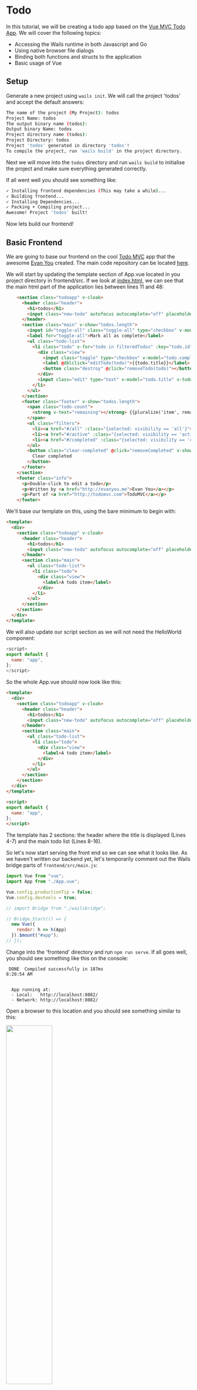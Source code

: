 # Todo

In this tutorial, we will be creating a todo app based on the [Vue MVC Todo App](http://todomvc.com/examples/vue/). We will cover the following topics:

  * Accessing the Wails runtime in both Javascript and Go
  * Using native browser file dialogs
  * Binding both functions and structs to the application
  * Basic usage of Vue 

## Setup

Generate a new project using `wails init`. We will call the project 'todos' and accept the default answers:

```bash
The name of the project (My Project): todos
Project Name: todos
The output binary name (todos): 
Output binary Name: todos
Project directory name (todos): 
Project Directory: todos
Project 'todos' generated in directory 'todos'!
To compile the project, run 'wails build' in the project directory.
```

Next we will move into the `todos` directory and run `wails build` to initialise the project and make sure everything generated correctly.

If all went well you should see something like:

```bash
✓ Installing frontend dependencies (This may take a while)...
✓ Building frontend...
✓ Installing Dependencies...
✓ Packing + Compiling project...
Awesome! Project 'todos' built!
```

Now lets build our frontend!

## Basic Frontend

We are going to base our frontend on the cool [Todo MVC](http://todomvc.com/examples/vue/) app that the awesome [Evan You](evanyou.me) created. The main code repository can be located [here](https://github.com/tastejs/todomvc/tree/gh-pages/examples/vue). 

We will start by updating the template section of App.vue located in you project directory in frontend/src. If we look at [index.html](https://github.com/tastejs/todomvc/blob/gh-pages/examples/vue/index.html), we can see that the main html part of the application lies between lines 11 and 48:

```html
    <section class="todoapp" v-cloak>
      <header class="header">
        <h1>todos</h1>
        <input class="new-todo" autofocus autocomplete="off" placeholder="What needs to be done?" v-model="newTodo" @keyup.enter="addTodo">
      </header>
      <section class="main" v-show="todos.length">
        <input id="toggle-all" class="toggle-all" type="checkbox" v-model="allDone">
        <label for="toggle-all">Mark all as complete</label>
        <ul class="todo-list">
          <li class="todo" v-for="todo in filteredTodos" :key="todo.id" :class="{completed: todo.completed, editing: todo == editedTodo}">
            <div class="view">
              <input class="toggle" type="checkbox" v-model="todo.completed">
              <label @dblclick="editTodo(todo)">{{todo.title}}</label>
              <button class="destroy" @click="removeTodo(todo)"></button>
            </div>
            <input class="edit" type="text" v-model="todo.title" v-todo-focus="todo == editedTodo" @blur="doneEdit(todo)" @keyup.enter="doneEdit(todo)" @keyup.esc="cancelEdit(todo)">
          </li>
        </ul>
      </section>
      <footer class="footer" v-show="todos.length">
        <span class="todo-count">
          <strong v-text="remaining"></strong> {{pluralize('item', remaining)}} left
        </span>
        <ul class="filters">
          <li><a href="#/all" :class="{selected: visibility == 'all'}">All</a></li>
          <li><a href="#/active" :class="{selected: visibility == 'active'}">Active</a></li>
          <li><a href="#/completed" :class="{selected: visibility == 'completed'}">Completed</a></li>
        </ul>
        <button class="clear-completed" @click="removeCompleted" v-show="todos.length > remaining">
          Clear completed
        </button>
      </footer>
    </section>
    <footer class="info">
      <p>Double-click to edit a todo</p>
      <p>Written by <a href="http://evanyou.me">Evan You</a></p>
      <p>Part of <a href="http://todomvc.com">TodoMVC</a></p>
    </footer>
```

We'll base our template on this, using the bare minimum to begin with:


```html
<template>
  <div>
    <section class="todoapp" v-cloak>
      <header class="header">
        <h1>todos</h1>
        <input class="new-todo" autofocus autocomplete="off" placeholder="What needs to be done?">
      </header>
      <section class="main">
        <ul class="todo-list">
          <li class="todo">
            <div class="view">
              <label>A todo item</label>
            </div>
          </li>
        </ul>
      </section>
    </section>
  </div>
</template>
```

We will also update our script section as we will not need the HelloWorld component:

```javascript
<script>
export default {
  name: "app",
};
</script>
```

So the whole App.vue should now look like this:

```html
<template>
  <div>
    <section class="todoapp" v-cloak>
      <header class="header">
        <h1>todos</h1>
        <input class="new-todo" autofocus autocomplete="off" placeholder="What needs to be done?">
      </header>
      <section class="main">
        <ul class="todo-list">
          <li class="todo">
            <div class="view">
              <label>A todo item</label>
            </div>
          </li>
        </ul>
      </section>
    </section>
  </div>
</template>

<script>
export default {
  name: "app",
};
</script>
```

The template has 2 sections: the header where the title is displayed (Lines 4-7) and the main todo list (Lines 8-16). 

So let's now start serving the front end so we can see what it looks like. As we haven't written our backend yet, let's temporarily comment out the Wails bridge parts of `frontend/src/main.js`:

```javascript
import Vue from "vue";
import App from "./App.vue";

Vue.config.productionTip = false;
Vue.config.devtools = true;

// import Bridge from "./wailsbridge";

// Bridge.Start(() => {
  new Vue({
    render: h => h(App)
  }).$mount("#app");
// });
```

Change into the 'frontend' directory and run `npm run serve`. If all goes well, you should see something like this on the console:

```
 DONE  Compiled successfully in 187ms                                                                              8:20:54 AM

 
  App running at:
  - Local:   http://localhost:8082/ 
  - Network: http://localhost:8082/

```

Open a browser to this location and you should see something similar to this:

<div class="imagecontainer">
  <img src="/media/todounstyled.png" style="width: 50%">
</div>

It looks underwhelming but it's early days. For it to look like the original, we need to include the original stylesheets. The original template references 2:

```html
    <link rel="stylesheet" href="node_modules/todomvc-common/base.css">
    <link rel="stylesheet" href="node_modules/todomvc-app-css/index.css">
```

Download the Base CSS from [here](https://raw.githubusercontent.com/tastejs/todomvc/gh-pages/examples/vue/node_modules/todomvc-common/base.css) and the App CSS from [here](https://raw.githubusercontent.com/tastejs/todomvc/gh-pages/examples/vue/node_modules/todomvc-app-css/index.css). 

Copy them to `frontend/src/assets/css` and rename `index.css` to `app.css`. Let's include those in the App.vue file. We can simply import them:

```javascript {2-3}
<script>
import "./assets/css/base.css";
import "./assets/css/app.css";
export default {
  name: "app",
};
</script>
```

As Vue is serving the frontend, these changes should now be reflected in the browser. You should see something like this:

<div class="imagecontainer">
  <img src="/media/todostyled.png" style="width: 50%">
</div>

That looks much better! You'll notice that whilst the app is responding, it doesn't do much. Next we'll add some code into our component to manage the list.

## Implementing the list

We'll store our todo list in an array in the component:

```javascript {6-10}
<script>
import "./assets/css/base.css";
import "./assets/css/app.css";
export default {
  name: "app",
  data() {
    return {
      todos: [],
    }
  }
};
</script>
```

We'll also add a condition to the html that we should only show the todo items if we have any items. We do this using the [v-show](https://vuejs.org/v2/guide/conditional.html#v-show) directive:
    
```html {1}
      <section class="main" v-show="todos.length">
        <ul class="todo-list">
          <li class="todo">
            <div class="view">
              <label>A todo item</label>
            </div>
          </li>
        </ul>
      </section>
``` 

If we look at our app now, we will see our original to do item is now not there. This is because the todos array is empty so our list section of the template is now hidden.

We will define our todo items in a Javascript object. To start with, this will simply be a unique number to identify the the item as well as its title:

```javascript
{
  id: <number>,
  title: <string>
}
```

Let's add a test entry into the main list:

```javascript {3}
  data() {
    return {
      todos: [{id: 0, title: "My test todo item"}]
    }
  }
```

In vue, we can iterate over a list using [v-for](https://vuejs.org/v2/guide/list.html#v-for-on-a-lt-template-gt) and we will use that to display our list items:

```html {3}
      <section class="main" v-show="todos.length">
        <ul class="todo-list">
          <li class="todo" v-for="todo in todos" :key="todo.id">
            <div class="view">
              <label>{{ todo.title }}</label>
            </div>
          </li>
        </ul>
      </section>
```

After saving this, you should see the todo item in the list:

<div class="imagecontainer">
  <img src="/media/todoshowitems.png" style="width: 50%">
</div>

You will notice that if you change the item title and save, it will update the title in the browser!

Next let's add a checkbox to allow us to indicate that we have completed a task. To do this, we will need to update our todo item model with a variable to store this:

```javascript
{
  id: <number>,
  title: <string>,
  completed: <boolean>
}
```

Let's add that to our test item and set it to true:

```javascript {3}
  data() {
    return {
      todos: [{id: 0, title: "My test todo item", completed: true}]
    }
  }
```

The todo-mvc stylesheet has a css class called "completed" that styles completed items. We will use the [class directive](https://vuejs.org/v2/guide/class-and-style.html) to add that styling based on our item's 'completed' property:

```html {3}
      <section class="main" v-show="todos.length">
        <ul class="todo-list">
          <li class="todo" v-for="todo in todos" :key="todo.id" :class="{completed: todo.completed}">
            <div class="view">
              <label>{{ todo.title }}</label>
            </div>
          </li>
        </ul>
      </section>
```

You should now have a styled item like so:

<div class="imagecontainer">
  <img src="/media/todocompleteditem.png" style="width: 50%">
</div>

## Toggling items

Let's now add a toggle for the todo item so we can set it as completed ourselves.

We will add an html checkbox to the item and bind it to the item's 'completed' variable using [v-bind](https://vuejs.org/v2/guide/class-and-style.html). The 'toggle' class is part of the todo-mvc css and turns a boring checkbox into a nicely styled toggle:

```html {5}
      <section class="main" v-show="todos.length">
        <ul class="todo-list">
          <li class="todo" v-for="todo in todos" :key="todo.id" :class="{completed: todo.completed}">
            <div class="view">
              <input class="toggle" type="checkbox" v-model="todo.completed">
              <label>{{ todo.title }}</label>
            </div>
          </li>
        </ul>
      </section>
```
We will also default our test item's completed variable to false:

```javascript
      todos: [{id: 0, title: "My test item", completed: false}]
```

The app should now look like this:

<div class="imagecontainer">
  <img src="/media/todostyledtoggle1.png" style="width: 50%">
</div>

and when you select the item:

<div class="imagecontainer">
  <img src="/media/todostyledtoggle2.png" style="width: 50%">
</div>

## Using the Vue Dev Tools

One of the motivators for Wails to fully support developing in the browser was so that developers could use the amazing array of developer extensions available. Vue has a brilliant extension called [Vue Dev Tools](https://github.com/vuejs/vue-devtools) which allows you to inspect your application from a Vue perspective. By default, Wails enables support for this extension.

Once you install it, right click on the browser running your app and select "inspect". There should be a "Vue" tab available. Select that and it should show you the page layout from a component perspective. We only have one (App). If you click on it, you will see your component data on the right. We can see the todos array and if we open it up, we can see our test item:

<div class="imagecontainer">
  <img src="/media/vuedevtools1.png" style="width: 100%">
</div>

Not only can we see it, we can edit it! Click the pencil/pen icon next to the variable and you will be able to edit the value. Boolean values have a handy toggle icon. 

If we click our toggle button in the page, we can see the value in dev tools toggle. And the reverse is true also!

Dev Tools is a great way to develop and debug your application. For more information, I highly recommend the awesome Flavio Copes [tutorial](https://flaviocopes.com/vue-devtools/) on it.

## Adding Todo Items

It's about time we had a way of adding todo items. We already have an input at the top of the list but it doesn't do anything. Let's add a binding between that and our component data. We will add a new data item called newTodo and it will be a string:

```javascript {3}
  data() {
    return {
      newTodo: "",
      todos: [{id: 0, title: "My test item", completed: false}]
    }
  }
```

We then add the `v-bind` directive to link the input to the newTodo variable:

```html{3}
      <header class="header">
        <h1>todos</h1>
        <input class="new-todo" autofocus autocomplete="off" placeholder="What needs to be done?" v-model="newTodo">
      </header>
```

If you reload the page, you should now see the newTodo item in dev tools. If you type in the input at the top of the list you will see its value reflected in the data object.

Now we need a way of saving this value into our todo list. To achieve this, we need to do 2 things:
  * create a method on the component that adds the item to the list
  * a mechanism to call this method when we press enter on the input

The way to declare a [method](https://flaviocopes.com/vue-methods/) in a Vue component is to add it to a `methods` object in the component. For us, we will add a method called `addTodo`:

```javascript {12-25}
<script>
import "./assets/css/base.css";
import "./assets/css/app.css";
export default {
  name: "app",
  data() {
    return {
      newTodo: "",
      todos: [{id: 0, title: "My test item", completed: false}]
    }
  },
  methods: {
    addTodo: function() {
      var value = this.newTodo && this.newTodo.trim();
      if (!value) {
        return;
      }
      this.todos.push({
        id: this.todos.length,
        title: value,
        completed: false
      });
      this.newTodo = "";
    }
  }
};
</script>
```

This will check that we have a new todo item and trim off the spaces if we do. If we don't then have a title (only spaces were input), then we just return and do nothing. If we have a title, then we push a new todo item object into the todos list (component variables are accessible through `this`). We then reset the newTodo variable to a blank string.

Now that we have a way of adding, let's add the trigger:

```html {3}
      <header class="header">
        <h1>todos</h1>
        <input class="new-todo" autofocus autocomplete="off" placeholder="What needs to be done?" v-model="newTodo" @keyup.enter="addTodo">
      </header>
```

Vue has a handy directive called [v-on](https://vuejs.org/v2/api/#v-on) which allows us to listen for events. We can use it to listen for when the enter key is released by using `v-on:keyup.enter` or the equivalent shorthand `@keyup.enter`.

Now if we enter text into the input field and press return, the item gets added to our list:

<div class="imagecontainer">
  <img src="/media/todoadditem1.png" style="width: 75%">
</div>

## Removing Todo Items

Now that we can add items and mark them as complete, we should also add the ability to remove items from the list. We will do this by using a simple button on each item:

```html {7}
      <section class="main" v-show="todos.length">
        <ul class="todo-list">
          <li class="todo" v-for="todo in todos" :key="todo.id" :class="{completed: todo.completed}">
            <div class="view">
              <input class="toggle" type="checkbox" v-model="todo.completed">
              <label>{{ todo.title }}</label>
              <button class="destroy" @click="removeTodo(todo)"></button>
            </div>
          </li>
        </ul>
      </section>
```

We are using the `v-on` shorthand again but this time instead of listening for a key event, we are listening for the click event emitted when the button is pressed. When the button is pressed, we call `removeTodo()` with our todo. Let's now add that method after `addTodo`:

```javascript {14-21}
  methods: {
    addTodo: function() {
      var value = this.newTodo && this.newTodo.trim();
      if (!value) {
        return;
      }
      this.todos.push({
        id: this.todos.length,
        title: value,
        completed: false
      });
      this.newTodo = "";
    },
    removeTodo: function(todo) {
      var index = this.todos.indexOf(todo);
      this.todos.splice(index, 1);

      for(var i=0; i<this.todos.length; i++){ 
        this.todos[i].id = i;
      }
    }
  }
```

This finds the index of our todo in the array, and removed that element. We then loop over the list and re-assign the item ids to ensure uniqueness.

If we now hover over a todo item, you will see a red 'X' on the right hand side of the item. When you click it, the item is removed.


<div class="imagecontainer">
  <img src="/media/todoremoveitem1.png" style="width: 75%">
</div>

## Editing a Todo Item

Editing a todo item will be the most complicated thing we do with Vue in this tutorial. We need to do the following:

  * Listen for a double click on an item
  * Show a text input with the item's text
  * Listen for enter signifying the edit is complete
  * Set the title of the item to the new input
  * Hide the input

Let's start by adding a listener for a double click to an entry:

```html {6}
      <section class="main" v-show="todos.length">
        <ul class="todo-list">
          <li class="todo" v-for="todo in todos" :key="todo.id" :class="{completed: todo.completed}">
            <div class="view">
              <input class="toggle" type="checkbox" v-model="todo.completed">
              <label @dblclick="editTodo(todo)">{{todo.title}}</label>
              <button class="destroy" @click="removeTodo(todo)"></button>
            </div>
          </li>
        </ul>
      </section>
```
When we double click on a todo item, it will now call a method called `editTodo`, passing in the todo we clicked on. We want to retain a reference to that item so let's add a data variable for it:

```javascript {4}
  data() {
    return {
      newTodo: "",
      editedTodo: null,
      todos: [{id: 0, title: "My test item", completed: false}]
    }
  },
```

Let's now define `editTodo` function:

```javascript
    editTodo: function(todo) {
      this.editedTodo = todo;
    },
```

Next, we need to add the input element to the template to show when editing. This needs to be bound to our todo's title. We also give it the 'edit' css class, as this is what is expected by the TodoMVC stylesheet:

```html {9-13}
      <section class="main" v-show="todos.length">
        <ul class="todo-list">
          <li class="todo" v-for="todo in todos" :key="todo.id" :class="{completed: todo.completed}">
            <div class="view">
              <input class="toggle" type="checkbox" v-model="todo.completed">
              <label @dblclick="editTodo(todo)">{{todo.title}}</label>
              <button class="destroy" @click="removeTodo(todo)"></button>
            </div>
            <input
              class="edit"
              type="text"
              v-model="todo.title"
            >
          </li>
        </ul>
      </section>
```

Hiding and showing is part of the TodoMVC stylesheet - we simply need to set the class 'editing' when editing so we can add that too. We use a simple evaluation that when the todo item is the 'editedTodo', then we add the class 'editing': 

```html {3}
      <section class="main" v-show="todos.length">
        <ul class="todo-list">
          <li class="todo" v-for="todo in todos" :key="todo.id" :class="{completed: todo.completed, editing: todo == editedTodo}">
            <div class="view">
              <input class="toggle" type="checkbox" v-model="todo.completed">
              <label @dblclick="editTodo(todo)">{{todo.title}}</label>
              <button class="destroy" @click="removeTodo(todo)"></button>
            </div>
            <input
              class="edit"
              type="text"
              v-model="todo.title"
            >
          </li>
        </ul>
      </section>
```

If we look at our app now, we notice a couple of things:

  * When we double click, the text input does appear but it is not focused.
  * When we press return, nothing happens.

Let's address the first point. Vue uses directives in standard html elements to indicate how that element is processed. It also offers the ability to create [custom directives](https://vuejs.org/v2/guide/custom-directive.html) so you can tailor them to your needs. We will define a directive that will focus the element that uses it. Insert this between the 'data' and 'methods' fields in the component's javascript section.

```javascript {4-10}
      todos: [{id: 0, title: "My test item", completed: false}]
    }
  },
  directives: {
    "todo-focus": function(el, binding) {
      if (binding.value) {
        el.focus();
      }
    }
  },
  methods: {
    addTodo: function() {
```

We can now use this in our input element:

```html {5}
            <input
              class="edit"
              type="text"
              v-model="todo.title"
              v-todo-focus="todo == editedTodo"
            >
```

Now let's address the issue of completing the edit. We want to listen for when the return key is pressed. 
Vue allows us to do this using the `v-on` directive we used earlier. We will use [keyup](https://vuejs.org/v2/guide/events.html#Key-Modifiers) to listen for the release of the return key.

```html {5}
            <input
              class="edit"
              type="text"
              v-model="todo.title"
              @keyup.enter="doneEdit(todo)"
              v-todo-focus="todo == editedTodo"
            >
```

Now, when the return (enter) key is released, the `doneEdit` method will be called with the todo. We will now define this method in the component:

```javascript {5-14}
    editTodo: function(todo) {
      this.editedTodo = todo;
    },

    doneEdit: function(todo) {
      if (!this.editedTodo) {
        return;
      }
      this.editedTodo = null;
      todo.title = todo.title.trim();
      if (!todo.title) {
        this.removeTodo(todo);
      }
    },
  }
```

In this function, we are first ensuring we are actually editing an item by checking if the editedTodo variable is set. If it isn't, we just return and ignore it ever happened. If we are legit editing a todo, we set the editedTodo variable to null as we are now not editing. We then set the todo title to be the current value, but with any whitespace at the ends trimmed off. Finally, we check to see if we actually have any text in the title (because a blank string in javascript evaluates to false), we just call our `removeTodo` function. 

If you try the app now, you will see that the item edits correctly, however there's some slight oddities: if you click off the input, it doesn't end the editing. Also, if you try to create another todo, the input flicks over to the edit box. Let's address those issues by also listening to the [blur event](https://developer.mozilla.org/en-US/docs/Web/API/Element/blur_event):

```html {6}
            <input
              class="edit"
              type="text"
              v-model="todo.title"
              @keyup.enter="doneEdit(todo)"
              @blur="doneEdit(todo)"
              v-todo-focus="todo == editedTodo"
            >
```

That's better! Now it feels right. It would be good if we could also cancel our edits. We know how to listen to keypresses, so let's listen for escape and cancel the current editing session. To do this, we are first going to keep a copy of the item's text when we first start editing:

```javascript {2}
    editTodo: function(todo) {
      this.beforeEditCache = todo.title;
      this.editedTodo = todo;
    },
```

We are using a variable called `beforeEditCache` to store the initial value. Now let's listen to the escape key:

```html {7}
            <input
              class="edit"
              type="text"
              v-model="todo.title"
              @keyup.enter="doneEdit(todo)"
              @blur="doneEdit(todo)"
              @keyup.esc="cancelEdit(todo)"
              v-todo-focus="todo == editedTodo"
            >
```

And finally, let's implement the `cancelEdit` method:

```javascript
    cancelEdit: function(todo) {
      this.editedTodo = null;
      todo.title = this.beforeEditCache;
    }
```

Now let's try editing an item and hitting `escape`. It works!

Finally, let's remove our original test item from the todo list:

```javascript {5}
  data() {
    return {
      newTodo: "",
      editedTodo: null,
      todos: []
    }
  },
```

Our final App.vue file should now look something like this:

```html
<template>
  <div>
		<section class="todoapp" v-cloak>
			<header class="header">
				<h1>todos</h1>
				<input class="new-todo" autofocus autocomplete="off" placeholder="What needs to be done?" v-model="newTodo" @keyup.enter="addTodo">
			</header>
			<section class="main" v-show="todos.length">
				<ul class="todo-list">
					<li class="todo" v-for="todo in todos" :key="todo.id" :class="{completed: todo.completed, editing: todo == editedTodo}">
						<div class="view">
              <input class="toggle" type="checkbox" v-model="todo.completed">
              <label @dblclick="editTodo(todo)">{{todo.title}}</label>
              <button class="destroy" @click="removeTodo(todo)"></button>
						</div>
            <input
              class="edit"
              type="text"
              v-model="todo.title"
              @keyup.enter="doneEdit(todo)"
              @blur="doneEdit(todo)"
              @keyup.esc="cancelEdit(todo)"
              v-todo-focus="todo == editedTodo"
            >
					</li>
				</ul>
			</section>
		</section>
  </div>
</template>

<script>
import "./assets/css/base.css";
import "./assets/css/app.css";
export default {
  name: "app",
  data() {
    return {
      newTodo: "",
      editedTodo: null,
      todos: []
    }
  },
  methods: {
    addTodo: function() {
      var value = this.newTodo && this.newTodo.trim();
      if (!value) {
        return;
      }
      this.todos.push({
        id: this.todos.length,
        title: value,
        completed: false
      });
      this.newTodo = "";
    },
    removeTodo: function(todo) {
      var index = this.todos.indexOf(todo);
      this.todos.splice(index, 1);

      for(var i=0; i<this.todos.length; i++){ 
        this.todos[i].id = i;
      }
    },

    editTodo: function(todo) {
      this.beforeEditCache = todo.title;
      this.editedTodo = todo;
    },

    doneEdit: function(todo) {
      if (!this.editedTodo) {
        return;
      }
      this.editedTodo = null;
      todo.title = todo.title.trim();
      if (!todo.title) {
        this.removeTodo(todo);
      }
    },

    cancelEdit: function(todo) {
      this.editedTodo = null;
      todo.title = this.beforeEditCache;
    }
  },
  directives: {
    "todo-focus": function(el, binding) {
      if (binding.value) {
        el.focus();
      }
    }
  }
};
</script>
```

Now that we have a basic todo app, let's build it into a desktop app by running `wails build` in the project's root directory. Once it has finished building, run the newly built `todos` binary. You should see something like this:

<div class="imagecontainer">
  <img src="/media/tododesktopapp1.png" style="width: 95%; border-radius: 5px;">
</div>

The problem we now have is that every time we start the app, we lose our previous list. Let's look at using Go to persist our list.

## Persistance using Go

Currently, our app is completely standalone from the backend. Our main app is simply wrapping the Vue project and displaying it. What we want to do is load our list up from disk when we start our app. To do that, we must be able to bridge our frontend and backend code. We do this using the Wails Bridge.

### Bridging Frontend and Backend

To load our list we will want to call a function in Go which loads a file from a default location and if it doesn't exist, it creates it with an empty list. 

To allow the frontend to talk to the backend, Wails provides a bridge. If you run `wails serve` in your project directory, you will see something like this:

<div class="imagecontainer">
  <img src="/media/todoserve1.png" style="width: 85%;">
</div>

This is now serving your backend Go functions and is waiting for the bridge to connect. We commented this out of `main.js` at the start, but now is the time to add it back in:

```javascript {7,9,13}
import Vue from "vue";
import App from "./App.vue";

Vue.config.productionTip = false;
Vue.config.devtools = true;

import Bridge from "./wailsbridge";

Bridge.Start(() => {
  new Vue({
    render: h => h(App)
  }).$mount("#app");
});
```

Ensure your frontend is running. If not, run `npm run serve` in the frontend directory to start it. Your app will load as normal, but you may have noticed something flash up quickly. This is message to indicate that there is no connection with the backend. Very quickly, it establishes the connection and disappears. You can see this if you press `ctrl-c` in the terminal running `wails serve`. If you now look at your app, you will see something like this:

<div class="imagecontainer">
  <img src="/media/todobridgereconnect.png" style="width: 50%;">
</div>

The bridge will now be attempting to reconnect to the backend. If we run `wails serve` again, the dialog will disappear. This means the reconnection has happened. If you are uncertain, check the developer console which will have some log output from the bridge:

<div class="imagecontainer">
  <img src="/media/wailsbridgelog1.png" style="width: 50%;">
</div>

Now that we have established the connection, we can access the backend from the frontend. All bound functions are registered to the global `backend` object. The default template binds a simple function called `basic`. We can call this from the browser by calling `backend.basic()`. It is important to remember that every function on the `backend` object returns a [Promise](https://developer.mozilla.org/en-US/docs/Web/JavaScript/Guide/Using_promises). To quickly test this in the browser we can simply run `backend.basic().then(console.log)`. We get our response from our backend code:

<div class="imagecontainer">
  <img src="/media/wailsbridgecallbasic.png" style="width: 50%;">
</div>

Awesome! We now have an easy means to call our Go code, so let's get cracking with our Save.

## Saving the Todo List

Our todo store in the frontend is just an array with a number of javascript objects in it. We can serialise this to JSON, which makes it an easy thing to load and save. We want to save whenever there are any changes to this list, whether it's adding, removing or editing. Vue allows us to [watch properties](https://vuejs.org/v2/guide/computed.html#Watchers) and call a function when it changes. We do this by adding the `watch` property on the component:

```javascript {4-8}
      todos: []
    }
  },
  watch: {
    todos: function(todos) {
      window.wails.log.info("Todo list: " + JSON.stringify(todos));
    }
  },
  methods: {
    addTodo: function() {
```

Whilst we could just log to the browser console, instead, we will take our first step into using the Wails runtime. It is accessible through `window.wails` and has some features that help with building your application:

  * Logging
  * Events

 In this example, we will use the logger to log an info line containing the current todo list. This log will be visible in the terminal serving the backend.

If you now add a todo item, you should see something like this in your console:

<div class="imagecontainer">
  <img src="/media/wailsbridgelogging1.png" style="width: 75%;">
</div>

Adding more items will send the updated list to the backend to be printed:

<div class="imagecontainer">
  <img src="/media/wailsbridgelogging2.png" style="width: 95%;">
</div> 

Removing items also works:

<div class="imagecontainer">
  <img src="/media/wailsbridgelogging3.png" style="width: 95%;">
</div> 

Now we can easily write a function to save the todo list in Go. Initially, we will do this through a simple function in `main.go` (Also remove the existing `basic` function):

```go {3-10}
)

func saveList(todos string) error {
	cwd, err := os.Getwd()
	if err != nil {
		return err
	}
	filename := path.Join(cwd, "mylist.json")
	return ioutil.WriteFile(filename, []byte(todos), 0600)
}

func main() {
```

This function simply calculates the current working directory, appends the filename "mylist.json" then saves the given todo list to it.

All that's left for us to now is to bind it to the application: 

```go {3}
		Colour: "#131313",
	})
	app.Bind(saveList)
	app.Run()
}
```

 To apply these changes, press `ctrl-c` in the terminal running `wails serve` and rerun the command. The frontend should reconnect, but if it doesn't, just reload the page in your browser.

 Now, the function `backend.saveList()` is available to us. As it simply accepts a string, we can test it right from the browser console:

 <div class="imagecontainer">
  <img src="/media/wailsbridgesaveListTest.png" style="width: 50%;">
</div> 

As discussed earlier, every call to the backend returns a [Promise](https://developer.mozilla.org/en-US/docs/Web/JavaScript/Guide/Using_promises) and we can see that the call worked because the status of the [Promise](https://developer.mozilla.org/en-US/docs/Web/JavaScript/Guide/Using_promises) is `resolved`. If you check your project directory, you will see there is a new file there called `mylist.json` containing the text `This is a test`. The last thing to do now is to call the save function each time the todoList is updated. We simply modify our `App.vue` component with the appropriate call:

```javascript {3}
  watch: {
    todos: function(todos) {
      window.backend.saveList(JSON.stringify(todos));
    }
  },
```

Now when we add items to our todo list, the list is written to `mylist.json`:

```json
[{"id":0,"title":"This is a test","completed":false}]
```

## Loading the Todo List

Each time we reload the application, we have an empty todo list. Now that we have a file containing our list, we can load this at start up. To do this we need to do 2 things:

  * Create a loadList in our Backend
  * When the component is loaded, call our backend function for a list 

For the first part, we will initially create a simple function in our `main.go` file:

```go {4-6}
	return ioutil.WriteFile(filename, []byte(todos), 0600)
}

func loadList() (string, error) {
	return "Load the list!", nil
}

func main() {
```

We also need to bind this new method to the application:

```go {5}
		CSS:    css,
		Colour: "#131313",
	})
	app.Bind(saveList)
	app.Bind(loadList)
	app.Run()
}
```

To call this from the frontend when the component is ready, we use the [mounted](https://vuejs.org/v2/api/#mounted) hook. This is a function on our component that is called when it is ready. We will add the following method to our component, which will call our new function and then log, via the Wails logger, what it received:

```go {8-12}
  directives: {
    "todo-focus": function(el, binding) {
      if (binding.value) {
        el.focus();
      }
    }
  },
  mounted() {
    window.backend.loadList().then((list) => {
      window.wails.log.info("I got this list: " + list)
    });
  }
};
</script>
```

Stop and restart the backend running `wails serve`. You will notice that the loadList function has now been bound:

```bash {3}
INFO[0000] [Bind] Binding Go Functions/Methods          
INFO[0000] [Bind] Bound Function: main.saveList()       
INFO[0000] [Bind] Bound Function: main.loadList()       
INFO[0000] [Headless] Headless mode started.            
INFO[0000] [Headless] The Wails bridge will connect automatically. 
```

When you reload the page, you will notice the following in your terminal output:

```bash
INFO[0337] I got this list: Load the list!    
```
Great! Now let's update our loadList function to load the list file and send that back:

```go
func loadList() (string, error) {
	cwd, err := os.Getwd()
	if err != nil {
		return "", err
	}
	filename := path.Join(cwd, "mylist.json")
	result, err := ioutil.ReadFile(filename)
	return string(result), err
}
```
This is similar to our `saveList` function, but instead reads the file. Our `ioutil.ReadFile` function returns a byte array so the final line converts this into a string before returning it. Any errors are also returned (We will look at error handling) shortly.

Reserve the backend again and you will notice the following output:

```bash
INFO[0014] I got this list: []      
```

This is what is in our file (even if it is a blank list)! Last thing for us to do is to convert our loaded json into the todo list. We'll do the following updates to our `mounted` function:

```javascript
  mounted() {
    window.backend.loadList().then((list) => {
      window.wails.log.info("I got this list: " + list)
      this.todos = JSON.parse(list);
    });
  }
```

Now every time we reload the page, the todo list is loaded! We can also see the list data that was sent from the backend to the frontend on the console. 

If your editor/IDE has aotumatic file reload, then open the `mylist.json` file and watch how it gets updated when you add or remove items. It's saved in a compact form which is sometimes hard to read so lets format the data saved slightly. We used `JSON.stringify` to turn the todo list into a string and it has an option to "pretty print", so let's change that in `App.vue`:

```javascript {3}
  watch: {
    todos: function(todos) {
      window.backend.saveList(JSON.stringify(todos, null, 2));
    }
  },
```
Now our `mylist.json` file will look something like this:

```json
[
  {
    "id": 0,
    "title": "I am a todo",
    "completed": false
  },
] 
```
One thing you may notice is that when you mark the item as complete, `mylist.json` isn't updated with `"completed": true`. The reason for that is that our watcher in Vue, by default, watches the array size for changes, not the elements within it. Vue offers a way to [customise this behaviour](https://vuejs.org/v2/api/#vm-watch) by providing an object describing how the watcher should work. Passing `deep: true` will indicate we want to watch for object changes within the array:

```javascript
  watch: {
    todos: {
      handler: function(todos) {
        window.backend.saveList(JSON.stringify(todos, null, 2));
      },
      deep: true
    }
  },
```

Now when we mark an item for selection, the `completed` variable for the item in `mylist.json` is updated accordingly.

## Error Handling

Now that we have most of the functionality, let's look at error handling. There are 2 placed that errors can occur: frontend and backend. When errors occur in the frontend, they are logged to the browser console, but when the app is packaged, there is no browser console, so we need to ensure we handle them correctly before packaging. Backend errors are a little easier to deal with, but we'll come to that.

### Frontend Errors

To demonstrate an error in the frontend, let's look at this piece of code:

```javascript
  mounted() {
    window.backend.loadList().then(list => {
      window.wails.log.info("I got this list: " + list);
      this.todos = JSON.parse(list);
    });
  }
```

The [JSON.parse](https://developer.mozilla.org/en-US/docs/Web/JavaScript/Reference/Global_Objects/JSON/parse) method with throw an error if the structure of the JSON isn't correct. We don't handle this case so it will error. Let's see what happens if we edit our `mylist.json` directly to contain the following and reload the page:

```
I am not a JSON file
```

In the browser console, in the `console` tab, you'll see something like this:

 <div class="imagecontainer">
  <img src="/media/wailsbridgebadjson.png" style="width: 75%;">
</div> 

The problem is, there's no indication in the app that an error occurred. We need to capture the error if it occurs and show a message to the user.

The standard way to catch [errors](https://developer.mozilla.org/en-US/docs/Web/JavaScript/Reference/Global_Objects/Error) in Javascript is to use [try/catch](https://developer.mozilla.org/en-US/docs/Web/JavaScript/Reference/Statements/try...catch) blocks. We can do that to catch the error and display an error to the user. Initially, let's just print it out to our console:

```javascript {4-8}
  mounted() {
    window.backend.loadList().then(list => {
      try {
        this.todos = JSON.parse(list);
      } catch (e) {
        window.wails.log.info("An error was thrown: " + e.message);
      }
    });
  }
```

You should see something like this appear in your console:

```bash
INFO[3081] An error was thrown: Unexpected token I in JSON at position 0
```

Now that we are capturing the error, let's show a message to the user. We will do this by having a new component data property called 'errorMessage' and whenever that is set, we will show it. Let's first define the property, with a test error message

```javascript {5}
  data() {
    return {
      newTodo: "",
      editedTodo: null,
      errorMessage: "Guru Meditation",
      todos: []
    };
  },
```

Next, let's create an error box in the template. We want to only show it if `errorMessage` is not an empty string, so we will use the [v-if]() directive. This will only display the element it is attached to if the condition is met.

Let's add a new div for the error message in our template:

```html {3}
<template>
  <div>
    <h2 v-if="errorMessage.length > 0">{{errorMessage}}</h2>
    <section class="todoapp" v-cloak>
      <header class="header">
        <h1>todos</h1>
```

This simply displays an `h2` element containing the error message when the error message has a length greater than 0, IE: is set.

It doesn't look good, so let's style it. As App.vue is a [single file component](https://vuejs.org/v2/guide/single-file-components.html), we can simply add a `<style>` section to the component:

```css
<style>
h2 {
  text-align: center;
  color: white;
  background-color: red;
  min-width: 230px;
  max-width: 550px;
  padding: 1rem;
  border-radius: 0.5rem;
}
</style>
```

Now when you reload, you will see something like this:

<div class="imagecontainer">
  <img src="/media/todoerrormessage.png" style="width: 75%;">
</div> 

To test the error message (if you've installed the Vue dev tools), open up the inspector, select the Vue tab and select the `App` component. You may have to click `refresh` if it doesn't appear. Using the inbuilt property editor, you can set the message in realtime. Change the error message to an empty string and you should see the message disappear.

Now that we have a way of raising an error to the user, let's set the default error message to blank string:

```javascript {5}
  data() {
    return {
      newTodo: "",
      editedTodo: null,
      errorMessage: "",
      todos: []
    };
  },
```

Finally, let's update our error handling to show an error message:

```javascript {6}
  mounted() {
    window.backend.loadList().then(list => {
      try {
        this.todos = JSON.parse(list);
      } catch (e) {
        this.errorMessage = "Unable to load todo list";
      }
    });
  }
```

Now when we start the app, we get the error message telling us the todolist can't be parsed. 
It would be pretty annoying to keep that message there so let's use [setTimeout](https://developer.mozilla.org/en-US/docs/Web/API/WindowOrWorkerGlobalScope/setTimeout) to call a function after 3 seconds to reset the error message:

```javascript {7-9}
  mounted() {
    window.backend.loadList().then(list => {
      try {
        this.todos = JSON.parse(list);
      } catch (e) {
        this.errorMessage = "Unable to load todo list";
        setTimeout(() => {
          this.errorMessage = "";
        }, 3000);
      }
    });
  }
```

Reload and watch the error message disappear after 3 seconds! Of course, you may not wish to display an error message and simply set the the todos to an empty list by default. That's entirely up to you 😉

### Backend Errors

Errors can also occur in the backend and Wails provides a simple strategy for handling them. But first let's discuss Javascript Promises. As we discussed earlier, all backend functions that are bound to the application are available in the frontend as functions that return Promises. Promises are functions that eventually indicate whether they have been successful or whether they have failed. The terminology for this is Resolve (success) and Reject (error). There are a number of ways to work with Promises. The first is to tell the Promise what function to call in the event of success (then) and which function should handle the errors (catch). 

```javascript
  promiseFunction().then(mySuccessFunction).catch(myErrorHandler);
```

Another way is by using the [async](https://developer.mozilla.org/en-US/docs/Web/JavaScript/Reference/Statements/async_function) and [await](https://developer.mozilla.org/en-US/docs/Web/JavaScript/Reference/Operators/await) keywords. Quite simply, if a function is declared with the `async` keyword, you can use the `await` keyword within its body. What `await` allows you to do is simply write your function call as if it were a standard function. To catch the errors, you use a try/catch block:

```javascript
async function myfunction() {
  try {
    let result = await promiseFunction();
  } catch(e) {
    // e contains the error
  }
}
```
As you can see, this approach can be a bit easier to read and to reason about. The way you deal with Promises is entirely up to you. The important thing from our point of view is that you understand them. 

So what does this have to do with our backend? Well, it just so happens that Go has a standard way of dealing with errors that is a bit similar: Errors are returned by the functions that the error occurred in, to be handled at the appropriate level. This leads to functions very similar to this:

```go
func myFunction() (string, error) {
  var result string
  var err error

  // Do some processing
  
  return result, err 
}
```
When you bind a function to your application, Wails will map the result of the call directly to a Promise. This means that if you return an error, the Promise in Javascript will reject. If the call is successful, the Promise will resolve. Here's a concise example:

Let's create a backend function that takes a boolean value and will either succeed or fail based on its value. Place it in your `main.go` file and remember to bind it to your app:

```go
func ErrorOrSuccess(success bool) (string, error) {
  if success {
    return "I was successful", nil
  } else {
    return "", fmt.Errorf("i am an error")
  }
}

func main() {
...
...
   app.Bind(ErrorOfSuccess)
...
```

Re-run `wails serve` so that the Go function registers with the frontend. You can see by the logs if this has happened:

```bash
INFO[0000] [Bind] Bound Function: main.ErrorOrSuccess() 
```

Let's now simply open our browser console and call the function:

```javascript
backend.ErrorOrSuccess(true)
```
You should see something like this:

<div class="imagecontainer">
  <img src="/media/todopromises1.png" style="width: 75%;">
</div> 

If you call it with `false`, you will see this instead:

<div class="imagecontainer">
  <img src="/media/todopromises2.png" style="width: 75%;">
</div> 

So now you can treat your backend code like any modern Javascript ascync function. Neat huh? 

Of course, sending errors back from the backend is optional - Wails will map what it is given and if there's no error, then the promise will only resolve, not reject.

So let's see this in action! You may remember that our `loadList` function was also defined to return an error:

```go
func loadList() (string, error) {
	cwd, err := os.Getwd()
	if err != nil {
		return "", err
	}
	filename := path.Join(cwd, "mylist.json")
	bytes, err := ioutil.ReadFile(filename)
	var result = string(bytes)
	return result, err
}
```

There are 2 circumstances we return an error: either the current working directory doesn't exist (tricky!) or we are unable to read the default file. So what happens if we simply delete our `mylist.json` and reload our browser window? The browser console will tell you!

<div class="imagecontainer">
  <img src="/media/todoloaderror1.png" style="width: 75%;">
</div> 

That's a standard Go error, right there in your browser console. You may notice it says "Uncaught (in promise)". That's true, we did't catch this so the error has gone rogue. That's because we aren't handling the error case for our loadList function in `App.vue`. Let's fix that:

```javascript {14-16}
  mounted() {
    window.backend
      .loadList()
      .then(list => {
        try {
          this.todos = JSON.parse(list);
        } catch (e) {
          this.errorMessage = "Unable to load todo list";
          setTimeout(() => {
            this.errorMessage = "";
          }, 3000);
        }
      })
      .catch(error => {
        this.errorMessage = error;
      });
  }
```
Now our app shows the following message:

<div class="imagecontainer">
  <img src="/media/todoloaderror2.png" style="width: 75%;">
</div> 

Let's shut that down after 3 seconds as well:

```javascript {3-5}
      .catch(error => {
        this.errorMessage = error;
        setTimeout(() => {
          this.errorMessage = "";
        }, 3000);
      });
```

Let's edit loadList to make the message a bit better by checking for an error, then rewriting it:

```go {8-10}
func loadList() (string, error) {
	cwd, err := os.Getwd()
	if err != nil {
		return "", err
	}
	filename := path.Join(cwd, "mylist.json")
	bytes, err := ioutil.ReadFile(filename)
	if err != nil {
		err = fmt.Errorf("Unable to open list: %s", filename)
	}
	var result = string(bytes)
	return result, err
}
```

Re-run `wails serve` and refresh your app (resets the 3 second timer):

<div class="imagecontainer">
  <img src="/media/todoloaderror3.png" style="width: 75%;">
</div> 

Of course, as soon as we add a todo, the file will get written again and all will be good again with the world...

Now that we've covered error handling, let's look at how we typically structure the backend - namely, using structs.

## Using Structs

Whilst our backend currently works, it's not perfect. For one, there is duplicate code in both loadList and saveList. Whilst we could create yet another function to handle this, as the app grows, it becomes a unmanageable to keep everything in the `main.go` file.

What we are going to do is move both of these functions into a common [struct](https://gobyexample.com/structs). Let's start by creating a new file in the project directory called `todos.go` and create a basic struct in there:

```go
package main

type Todos struct {
	filename string
}
```
This defines a struct with a single member variable to hold our todolist filename. Next let's create a function in `todos.go` to create a Todo struct and calculate our filename:

```go
// NewTodos attempts to create a new Todo list
func NewTodos() (*Todos, error) {
	// Create new Todos instance
	result := &Todos{}
	// Try and get the current working directory
	cwd, err := os.Getwd()
	if err != nil {
		return nil, err
	}
	// Join the cwd with our todos filename
	filename := path.Join(cwd, "mylist.json")
	// Set the filename member of our new Todo list
	result.filename = filename
	// Return it
	return result, nil
}
```
This function creates a new Todos struct, then attempts to calculate the path to the json file. If it fails, it returns an error. If it works, it sets the filename in the newly created Todos and returns it.

We have essentially copied our common code from `loadList` and `saveList`, but it is run only once.

We will create a new Todo struct on application startup so let's add some code to our `main.go`

Now let's convert our `loadList` method into a struct method. Let's first copy the whole function out of `main.go`:

```go
func loadList() (string, error) {
	cwd, err := os.Getwd()
	if err != nil {
		return "", err
	}
	filename := path.Join(cwd, "mylist.json")
	bytes, err := ioutil.ReadFile(filename)
	if err != nil {
		err = fmt.Errorf("Unable to open list: %s", filename)
	}
	var result = string(bytes)
	return result, err
}
```

Then let's make it a [method](https://gobyexample.com/methods) of the struct by adding the [receiver](https://tour.golang.org/methods/4) to the declaration:

```go {1}
func (t *Todos) loadList() (string, error) {
	cwd, err := os.Getwd()
	if err != nil {
		return "", err
	}
	filename := path.Join(cwd, "mylist.json")
	bytes, err := ioutil.ReadFile(filename)
	if err != nil {
		err = fmt.Errorf("Unable to open list: %s", filename)
	}
	var result = string(bytes)
	return result, err
}
```

We can now get rid of the code we used to calculate our filename, and simply refer to the filename that is calculated when we create a Todos instance. This simplifies the code:

```go
func (t *Todos) loadList() (string, error) {
	bytes, err := ioutil.ReadFile(t.filename)
	if err != nil {
		err = fmt.Errorf("Unable to open list: %s", t.filename)
	}
  return string(bytes), err
}
```

We now go through the same process with `saveList`. Copy and paste it from `main.go`, add the receiver and remove the filename code. This becomes radically simpler, going from:

```go
func saveList(todos string) error {
	cwd, err := os.Getwd()
	if err != nil {
		return err
	}
	filename := path.Join(cwd, "mylist.json")
	return ioutil.WriteFile(filename, []byte(todos), 0600)
}
```

to:

```go
func (t *Todos) saveList(todos string) error {
	return ioutil.WriteFile(t.filename, []byte(todos), 0600)
}
```

Our complete `todos.go` should now look like this:

```go
package main

import (
	"fmt"
	"io/ioutil"
	"os"
	"path"
)

type Todos struct {
	filename string
}

// NewTodos attempts to create a new Todo list
func NewTodos() (*Todos, error) {
	// Create new Todos instance
	result := &Todos{}
	// Try and get the current working directory
	cwd, err := os.Getwd()
	if err != nil {
		return nil, err
	}
	// Join the cwd with our todos filename
	filename := path.Join(cwd, "mylist.json")
	// Set the filename member of our new Todo list
	result.filename = filename
	// Return it
	return result, nil
}

func (t *Todos) loadList() (string, error) {
	bytes, err := ioutil.ReadFile(t.filename)
	if err != nil {
		err = fmt.Errorf("Unable to open list: %s", t.filename)
	}
	return string(bytes), err
}

func (t *Todos) saveList(todos string) error {
	return ioutil.WriteFile(t.filename, []byte(todos), 0600)
}
```

Now let's attach our new struct to our application! First, let's remove the ErrorOrSuccess function as it's now not needed. Next, we will create an instance of our Todos instance and bind it to the app:

```go {4,15-18,28}
package main

import (
	"log"

	"github.com/leaanthony/mewn"
	"github.com/wailsapp/wails"
)

func main() {

	js := mewn.String("./frontend/dist/app.js")
	css := mewn.String("./frontend/dist/app.css")

	myTodoList, err := NewTodos()
	if err != nil {
		log.Fatal(err)
	}

	app := wails.CreateApp(&wails.AppConfig{
		Width:  1024,
		Height: 768,
		Title:  "todos",
		JS:     js,
		CSS:    css,
		Colour: "#131313",
	})
	app.Bind(myTodoList)
	app.Run()
}
```
We add an import to log in line 4 as we may need to log an error. Line 15 calls our `NewTodos` function and lines 16-18 logs an error if it was unsuccessful.
We final bind our new struct to the app. It's worth noting that only struct instances may be bound to your app, not struct definitions. For example, this would have been invalid:

```go
   app.Bind(Todos)
```

If we now re-run `wails serve` we notice that there is no messages indicating that Todos has been bound. What happened? When binding structs to your app, Wails only binds those struct methods that are marked as [exported](https://www.callicoder.com/golang-structs/#exported-vs-unexported-structs-and-struct-fields). Struct method names that start with a capital letter are designated exported. This is a standard Go feature and Wails adheres to this model. It means we can create internal functions that are not exposed to the frontend.

Let's capitalise the load and save method names and re-run `wails serve`:

```bash {7,8}
INFO[0000] [App] Starting                               
INFO[0000] [Events] Starting                            
INFO[0000] [Events] Listening                           
INFO[0000] [IPC] Starting                               
INFO[0000] [Bind] Starting                              
INFO[0000] [Bind] Binding Go Functions/Methods          
INFO[0000] [Bind] Bound Method: main.Todos.LoadList()   
INFO[0000] [Bind] Bound Method: main.Todos.SaveList()   
INFO[0000] [Headless] Headless mode started.            
INFO[0000] [Headless] The Wails bridge will connect automatically. 
INFO[0000] [Headless] Connection from frontend accepted [0xc000282000]. 
INFO[0000] [Headless] Connected to frontend.            
>>>>> To connect, you will need to run 'npm run serve' in the 'frontend' directory <<<<<
```
Now we can see that our methods have been bound. Let's update our frontend to use these new methods.

In the same way functions are bound to the `backend` object in the frontend, structs are too. They are bound by name, so the `Todos` struct we have bound is accessible via `backend.Todos`. As expected, our `LoadList` and `SaveList` methods are available at `backend.Todos.LoadList` and `backend.Todos.SaveList` respectively.

We now need to update `App.vue` to use these new methods. Let's start with `LoadList`:

```javascript {2,3}
  mounted() {
    window.backend.Todos
      .LoadList()
      .then(list => {
        try {
          this.todos = JSON.parse(list);
        } catch (e) {
```
Now lets update `SaveList`:

```javascript{4}
  watch: {
    todos: {
      handler: function(todos) {
        window.backend.Todos.SaveList(JSON.stringify(todos, null, 2));
      },
      deep: true
    }
  },
```
Once we save this, we should see that the app works as expected. Add a couple of todos and check `mylist.json`. You will see it's getting updated correctly.

You're probably wondering why go to the effort of using a struct if the funtionality is the same? That's a good question and there's a number of reasons including separation of concerns, modularisation, it's common practice in Go... but the main reason, is that it allows you to gain access to the Wails runtime in Go, and this provides some cool things which we are about to use...

## Wails Runtime in Go

Just as there is a Javascript runtime available to the frontend, there is a [Go runtime](https://godoc.org/github.com/wailsapp/wails#Runtime) available to structs. This provides the following features:

  * [Logging](https://godoc.org/github.com/wailsapp/wails#RuntimeLog)
  * [Events](https://godoc.org/github.com/wailsapp/wails#RuntimeEvents)
  * [Dialogs](https://godoc.org/github.com/wailsapp/wails#RuntimeDialog)
  * [Window Control](https://godoc.org/github.com/wailsapp/wails#RuntimeWindow)
  * [FileSystem](https://godoc.org/github.com/wailsapp/wails#RuntimeFileSystem)

To access this runtime, we create a struct method called "WailsInit". This method requires the following signature:

```go
WailsInit(runtime *wails.Runtime) error {
  // Initialisation code
}
```
There are multiple purposes for this function:

  * Performing initialisation tasks on structs
  * Allow structs to raise an error if something went wrong during setup
  * Presenting the runtime to the struct

Let's start by updating our struct so we keep a reference to the runtime:

```go {3}
type Todos struct {
	filename string
	runtime  *wails.Runtime
}
```
If you aren't familiar with why there is an asterisk in front of "wails.Runtime", it would be worth reading [this](https://tour.golang.org/moretypes/1). 

Now that we have a place to store the runtime, let's create our `WailsInit` method in the same file:

```go
func (t *Todos) WailsInit(runtime *wails.Runtime) error {
	t.runtime = runtime
	return nil
}
```
If we re-run our app, we will so there is nothing different, so let's use the runtime logger to output a message:

```go {3,4}
func (t *Todos) WailsInit(runtime *wails.Runtime) error {
	t.runtime = runtime
	myLog := t.runtime.Log.New("Todos")
	myLog.Info("I'm here")
	return nil
}
```
Line 3 creates a brand new Logger and we give it the prefix "Todos". The struct can now use this like the frontend logger, which we do in line 4. If we re-run our backend, we will see the following line:

```bash {6}
INFO[0000] [IPC] Starting                               
INFO[0000] [Bind] Starting                              
INFO[0000] [Bind] Binding Go Functions/Methods          
INFO[0000] [Bind] Bound Method: main.Todos.LoadList()   
INFO[0000] [Bind] Bound Method: main.Todos.SaveList()   
INFO[0000] [Todos] I'm here                             
INFO[0000] [Headless] Headless mode started.            
INFO[0000] [Headless] The Wails bridge will connect automatically. 
INFO[0000] [Headless] Connection from frontend accepted [0xc0002aa000]. 
INFO[0000] [Headless] Connected to frontend.    
```
As you can see, we have a nicely labelled message. We also can see that it is run straight after all the binding. The logging functions in the Go runtime and the Javascript runtime call the same code behind the scenes. This gives us a unified logging mechanism. Let's keep a reference to the logger in the main struct:

```go {4}
type Todos struct {
	filename string
	runtime  *wails.Runtime
	logger   *wails.CustomLogger
}
```
 And we'll update our `WailsInit` method to use it:

 ```go
 func (t *Todos) WailsInit(runtime *wails.Runtime) error {
	t.runtime = runtime
	t.logger = t.runtime.Log.New("Todos")
	t.logger.Info("I'm here")
	return nil
}
```

We can now use this in our LoadList and SaveList methods:

```go {2,11}
func (t *Todos) LoadList() (string, error) {
	t.logger.Infof("Loading list from: %s", t.filename)
	bytes, err := ioutil.ReadFile(t.filename)
	if err != nil {
		err = fmt.Errorf("Unable to open list: %s", t.filename)
	}
	return string(bytes), err
}

func (t *Todos) SaveList(todos string) error {
	t.logger.Infof("Saving list: %s", todos)
	return ioutil.WriteFile(t.filename, []byte(todos), 0600)
}
```
Now we have a means of logging, we can log anything we like there. Explore the [Logger documentation](https://godoc.org/github.com/wailsapp/wails#CustomLogger) for more details.

## Event Handling

Now that we have access to the Runtime in Go, we have access to the [Events](https://godoc.org/github.com/wailsapp/wails#RuntimeEvents) subsystem. The really powerful thing about Wails Events is that it is a unified event bus between Javascript and Go. This means that you can listen for an event in one, emit it in the other and it will work as expected. You can even pass data with events!

We will demonstrate this by allowing the backend to send an error message, and the frontend will display it in the existing error box we created earlier. First, let's update `App.vue` so that we listen for an "error" event each time we mount the app:

```javascript{2-7}
  mounted() {
    window.wails.events.on("error", message => {
      this.errorMessage = message;
      setTimeout(() => {
        this.errorMessage = "";
      }, 3000);
    });
    window.backend.Todos.LoadList()
      .then(list => {
        try {
```
This function will set the `errorMessage` property to the given message and then hide it after 3 seconds. This is the same code that we use when handling the JSON parse error. Save the file and open up the browser console. Let's test this code by using the Javascript Wails Runtime to emit the event. Type:

```javascript
window.wails.events.emit("error", "I am a message from Javacript!")
```
You should see the error message pop up for 3 seconds then disappear.

Now let's emit the same event from the backend:

```go {7}
func (t *Todos) LoadList() (string, error) {
	t.logger.Infof("Loading list from: %s", t.filename)
	bytes, err := ioutil.ReadFile(t.filename)
	if err != nil {
		err = fmt.Errorf("Unable to open list: %s", t.filename)
	}
	t.runtime.Events.Emit("error", "I am a message from Go!")
	return string(bytes), err
}
```
<div class="imagecontainer">
  <img src="/media/todogoevent1.png" style="width: 75%">
</div>

Emit accepts an arbitrary number of arguments and that data will be passed to any listeners in the order it was given. To demonstrate, let's send a number back with the event. On the frontend, we'll read that number, double it, then print it with the message.

Let's update our backend:

```go {7}
func (t *Todos) LoadList() (string, error) {
	t.logger.Infof("Loading list from: %s", t.filename)
	bytes, err := ioutil.ReadFile(t.filename)
	if err != nil {
		err = fmt.Errorf("Unable to open list: %s", t.filename)
	}
	t.runtime.Events.Emit("error", "I am a message from Go!", 1234)

	return string(bytes), err
}
```

Now let's update our event handler in `App.vue` to process the number:

```javascript {2-4}
  mounted() {
    window.wails.events.on("error", (message, number) => {
      let result = number * 2;
      this.errorMessage = `${message}: ${result}`;
      setTimeout(() => {
        this.errorMessage = "";
      }, 3000);
    });
```

You should now see something similar when the app starts:

<div class="imagecontainer">
  <img src="/media/todogoevent2.png" style="width: 75%">
</div>

This mechanism allows real flexibility in how you structure your application. 
In our instance, we will leave the error handling as is and we will look at using events for a different task: tracking file changes.

## Tracking File Changes

The real purpose of [Events](https://godoc.org/github.com/wailsapp/wails#RuntimeEvents) is to notify your application when something happens. As an example of this, we will run a filewatcher and let the frontend know when it has changed. To do this, we will be using the 3rd party library [fsnotify](https://github.com/fsnotify/fsnotify). To get started, let's install it using a terminal in the project root directory:

```bash
go get github.com/fsnotify/fsnotify
```

Next let's update our `todos.go` file. What we want to do is start a filewatcher during initialisation and listen for when the file is modified. We'll start by adding a private Method to our struct. This will start the watcher and listen for changes on our `mylist.json` file. It is a modified version of the fsnotify [example](https://github.com/fsnotify/fsnotify/blob/master/example_test.go):

```go
func (t *Todos) startWatcher() error {
	t.logger.Info("Starting Watcher")
	watcher, err := fsnotify.NewWatcher()
	if err != nil {
		return err
	}

  go func() {
		for {
			select {
			case event, ok := <-watcher.Events:
				if !ok {
					return
				}
				if event.Op&fsnotify.Write == fsnotify.Write {
					t.logger.Infof("modified file: %s", event.Name)
				}
			case err, ok := <-watcher.Errors:
				if !ok {
					return
				}
				t.logger.Error(err.Error())
			}
		}
	}()

	err = watcher.Add(t.filename)
	if err != nil {
		return err
	}
	return nil
}
```

If your IDE hasn't already done so, add the fsnotify import line:

```go {9}
package main

import (
	"fmt"
	"io/ioutil"
	"os"
	"path"

	"github.com/fsnotify/fsnotify"
	"github.com/wailsapp/wails"
)
```

The last thing we need to do now is to start the watcher when the struct is initialised:

```go {5}
func (t *Todos) WailsInit(runtime *wails.Runtime) error {
	t.runtime = runtime
	t.logger = t.runtime.Log.New("Todos")
	t.logger.Info("I'm here")
	return t.startWatcher()
}
```

As `startWatcher` returns a single error, we can just return whatever it returns. If you now re-serve the application, you should see some output:

```bash
INFO[0000] [Bind] Starting                              
INFO[0000] [Bind] Binding Go Functions/Methods          
INFO[0000] [Bind] Bound Method: main.Todos.LoadList()   
INFO[0000] [Bind] Bound Method: main.Todos.SaveList()   
INFO[0000] [Todos] I'm here                             
INFO[0000] [Todos] Starting Watcher    
```
Great! Now our watcher is running, try modifying the `mylist.json` file. When you save, you will notice a message:

```bash
INFO[0005] [Todos] modified file: /Users/lea/Projects/todos/mylist.json 
```
Cool! Now we are picking up the modified event, let's notify our frontend by emitting an event:

```go {6}
				if !ok {
					return
				}
				if event.Op&fsnotify.Write == fsnotify.Write {
					t.logger.Infof("modified file: %s", event.Name)
					t.runtime.Events.Emit("filemodified")
				}
			case err, ok := <-watcher.Errors:
				if !ok {
					return
        }
```
Now let's get the frontend to listen for the event. Let's edit `App.vue`:

```javascript {2-7}
  mounted() {
    window.wails.events.on("filemodified", () => {
      this.errorMessage = "File Modified";
      setTimeout(() => {
        this.errorMessage = "";
      }, 3000);
    });
    window.wails.events.on("error", (message, number) => {
      let result = number * 2;
      this.errorMessage = `${message}: ${result}`;
```

Try editing `mylist.json` and see what happens when you save. You should see something like this:

<div class="imagecontainer">
  <img src="/media/todonotify1.png" style="width: 75%">
</div>

Let's take a second to do some small refactors. We have code that sets the error message duplicated in 3 places. Let's create a component method to do this:

```javascript {5-10}
    cancelEdit: function(todo) {
      this.editedTodo = null;
      todo.title = this.beforeEditCache;
    },
    setErrorMessage: function(message) {
      this.errorMessage = message;
      setTimeout(() => {
        this.errorMessage = "";
      }, 3000);
    }
  },
```

Now we can simplify our `mounted` method:

```javascript {2-21}
  mounted() {
    window.wails.events.on("filemodified", () => {
      this.setErrorMessage("File Modified");
    });

    window.wails.events.on("error", (message, number) => {
      let result = number * 2;
      this.setErrorMessage(`${message}: ${result}`);
    });
    
    window.backend.Todos.LoadList()
      .then(list => {
        try {
          this.todos = JSON.parse(list);
        } catch (e) {
          this.setErrorMessage("Unable to load todo list");
        }
      })
      .catch(error => {
        this.setErrorMessage(error.message);
      });
  }
```

As we will be reusing the loadlist function, we'll move it from `mounted()` to the `methods` section of the component:

```javascript {7-19}
    setErrorMessage: function(message) {
      this.errorMessage = message;
      setTimeout(() => {
        this.errorMessage = "";
      }, 3000);
    },
    loadList: function() {
      window.backend.Todos.LoadList()
        .then(list => {
          try {
            this.todos = JSON.parse(list);
          } catch (e) {
            this.setErrorMessage("Unable to load todo list");
          }
        })
        .catch(error => {
          this.setErrorMessage(error.message);
        });
    }
  },
  directives: {
```
We now call this method from `mounted`:

```javascript {11-12}
  mounted() {
    window.wails.events.on("filemodified", () => {
      this.setErrorMessage("File Modified");
    });

    window.wails.events.on("error", (message, number) => {
      let result = number * 2;
      this.setErrorMessage(`${message}: ${result}`);
    });

    // Load the list at the start
    this.loadList();
  }
};
```

Now there's a small issue we need to address. We have a watcher listening for changes to the file and when it's updated it notifies the frontend that it has been modified. The frontend then reloads it. But when it updates the todo list, it also saves automatically. See the problem here?

Let's use a variable to indicate we are loading and therefore don't need to resave:

```javascript {6}
  data() {
    return {
      newTodo: "",
      editedTodo: null,
      errorMessage: "",
      loading: false,
      todos: []
    };
  },
```

Let's modiy our watcher to only write if we aren't loading:

```javascript {4-7}
 watch: {
    todos: {
      handler: function(todos) {
        if (this.loading) {
          this.loading = false;
          return;
        }
        window.backend.Todos.SaveList(JSON.stringify(todos, null, 2));
      },
      deep: true
    }
  },
```

Now let's update our `loadlist` method to set the loading flag after we load the list:

```javascript {5-7}
    loadList: function() {
      window.backend.Todos.LoadList()
        .then(list => {
          try {
            let todos = JSON.parse(list);
            this.loading = true;
            this.todos = todos;
          } catch (e) {
            this.setErrorMessage("Unable to load todo list");
          }
        })
        .catch(error => {
          this.setErrorMessage(error.message);
        });
    }
  },
```
Now the final part is to call loadList when the file has been updated:

```javascript {3}
  mounted() {
    window.wails.events.on("filemodified", () => {
      this.loadList();
    });

    window.wails.events.on("error", (message, number) => {
```

Now if you edit your JSON list outside the app, it gets reflected in realtime in the app!

This change has a side effect: the edit todo has now started exiting after every keypress. Why is this? Well, when we edit a todo item, we are updating the value of the todo item after every keypress (default behaviour of Vue's data binding). After the first keypress, the todo list data will change, our watcher will then trigger a save. Because the file has been modified, it will then trigger a load. The load will update the todo list and the editing will stop. What we want is to only update the value of the todo's title when we finish editing, not every keypress. This can be achieved through Vue's [lazy modifier](https://vuejs.org/v2/guide/forms.html#lazy). This will only sync the value after a change event, not an input event. Let's update our template:

```html {4}
            <input
              class="edit"
              type="text"
              v-model.lazy="todo.title"
              @keyup.enter="doneEdit(todo)"
              @blur="doneEdit(todo)"
              @keyup.esc="cancelEdit(todo)"
              v-todo-focus="todo == editedTodo"
            >
```
Retest the app, and you should see it now works as intended. 

Now that the app appears to be functioning well, let's build it as a native app.

## Building the App

To build the app we simply have to run `wails build` in your project directory. This will produce a binary in the current directory. If you run it, you should see something like this:

<div class="imagecontainer">
  <img src="/media/todoapp1.png" style="width: 95%">
</div>

Congratulations! You've made a single binary native app using Go and Vue!

However, what happens if you move the binary, say, to `/tmp` and run it from there? Whoah! We get an error:

```bash
ERRO[0000] [App] lstat /tmp/mylist.json: no such file or directory 
```
It's true, there's no `mylist.json`, but didn't we make it so that it will create it if it didn't exist? Yes we did, however, let's take a closer look at our struct initialisation:

```go
func (t *Todos) WailsInit(runtime *wails.Runtime) error {
	t.runtime = runtime
	t.logger = t.runtime.Log.New("Todos")
	t.logger.Info("I'm here")
	return t.startWatcher()
}
```
We setup the logger then start the file watcher. Oh. The file watcher. After we set it up, we add the file we want to watch:

```go {5-8}
			}
		}
	}()

	err = watcher.Add(t.filename)
	if err != nil {
		return err
	}
	return nil
}
```
Because the file doesn't exist, it returns an error, and this is what we are seeing. We need to test if the file exists and create a default one if it doesn't. Let's create a new method on our struct:

```go
func (t *Todos) ensureFileExists() {
	// Check status of file
	_, err := os.Stat(t.filename)
	// If it doesn't exist
	if os.IsNotExist(err) {
		// Create it with a blank list
		ioutil.WriteFile(t.filename, []byte("[]"), 0600)
	}
}
```
Now we just need to call this method before starting the watcher:

```go {5}
func (t *Todos) WailsInit(runtime *wails.Runtime) error {
	t.runtime = runtime
	t.logger = t.runtime.Log.New("Todos")
	t.logger.Info("I'm here")
	t.ensureFileExists()
	return t.startWatcher()
}
```

Now if we rebuild the app and copy it to a different directory, we can see that the app starts and it creates a new default list in the same directory. 

### Debug Build

In some cases, it may be desirable to debug the native application rather than using a web browser via the `wails serve` command. This is done by creating a debug build of your application.

To create a debug build we simply run `wails build -d`. A debug version of the app means the app will now:
  * Log messages to the console
  * Enable the webview inspector (Mac/Linux)

Now you will be able to right click and use the native inspector to debug your app as well as inspect the log messages.

## A Better List Location

It's not often practical, or desirable, to keep data files in the same location as the binary. Often the directory containing the binary is not even writable. So we will change the default location of our list to the user's home directory. This is a fairly simple change and Wails offers an easy way to get this directory using the [HomeDir](https://godoc.org/github.com/wailsapp/wails#RuntimeFileSystem.HomeDir) method exposed by the runtime. We need to do this before starting the watcher so let's add it to `WailsInit`:

```go {6-11}
func (t *Todos) WailsInit(runtime *wails.Runtime) error {
	t.runtime = runtime
	t.logger = t.runtime.Log.New("Todos")
	t.logger.Info("I'm here")

	// Set the default filename to $HOMEDIR/mylist.json
	homedir, err := runtime.FileSystem.HomeDir()
	if err != nil {
		return err
	}
	t.filename = path.Join(homedir, "mylist.json")

	t.ensureFileExists()
	return t.startWatcher()
}
```

Now if we rebuild the app and run it, we should see a blank list, as it will be a new one. Add an item to the list. Now copy the binary to a different directory and re-run it. You will see that it displays the same list.

For a bit of fun, run two copies of the app in different directories. If you edit the list in one app, it will instantly appear in the other! As we update our list for any changes, and we are listening to file changes, both apps are perfectly in sync.

## Save As

So far, our app only deals with one list. Wouldn't it be great if it dealt with multiple lists? To achieve this, we need to do the following:

  * Have a "Save As" button
  * Show a Save dialog for the user to input a filename
  * Save the current todo list into this file
  * Update the filewatcher

Let's implement it in that order.

### Save As Button

We will add a button at the top of the list, above the input box. We will reuse some of the existing styles from the mvctodo app:

```javascript {3-9}
      <header class="header">
        <h1>todos</h1>
        <div class="buttons">
          <ul class="filters">
            <li>
              <a @click="saveAs">Save As</a>
            </li>
          </ul>
        </div>
        <input
          class="new-todo"
          autofocus
          autocomplete="off"
```
We also add a listener for the click event using `@click`. We want to call the `saveAs` method when it is clicked. For now, we will just display a message that it has been clicked. Let's add that now:

```javascript {5-7}
    cancelEdit: function(todo) {
      this.editedTodo = null;
      todo.title = this.beforeEditCache;
    },
    saveAs: function() {
      this.setErrorMessage("Saving As...");
    },
    setErrorMessage: function(message) {
      this.errorMessage = message;
      setTimeout(() => {
```
Finally, let's add some styling to the `<style>` section:

```css {12-40}
<style>
h2 {
  text-align: center;
  color: white;
  background-color: red;
  min-width: 230px;
  max-width: 550px;
  padding: 1rem;
  border-radius: 0.5rem;
}

.buttons {
  height: 20px;
  padding: 10px 20px;
  box-shadow: inset 0 -2px 1px rgba(0, 0, 0, 0.1);
  text-align: center;
  border-color: rgba(175, 47, 47, 0.2);
}

.buttons ul li a {
  margin: 10px;
}

.buttons li {
  border-color: rgba(175, 47, 47, 0.1);
}

.filters li a {
  color: inherit;
  margin: 3px;
  padding: 3px 7px;
  text-decoration: none;
  border: 1px solid transparent;
  border-radius: 3px;
  border-color: rgba(100, 100, 100, 0.1);
}
.filters li a:hover {
  border-color: rgba(255, 47, 47, 0.3);
  cursor: pointer;
}
</style>
```

The app should now have a `Save As` button, that when clicked, shows a message at the top of the page:

<div class="imagecontainer">
  <img src="/media/todosaveas1.png" style="width: 65%">
</div>

### Show "Save As" Dialog

The Wails runtime provides access to a number of [native dialogs](https://godoc.org/github.com/wailsapp/wails#RuntimeDialog). We are interested in using the [SelectSaveFile dialog](https://godoc.org/github.com/wailsapp/wails#RuntimeDialog.SelectSaveFile). We will call a `saveAs` method on the backend and do all the saving logic there:

```javascript {6}
    cancelEdit: function(todo) {
      this.editedTodo = null;
      todo.title = this.beforeEditCache;
    },
    saveAs: function() {
      window.backend.Todos.SaveAs(JSON.stringify(this.todos, null, 2));
    },
    setErrorMessage: function(message) {
      this.errorMessage = message;
    }
```
Now let's create the method in the backend:

```go {6-10}
func (t *Todos) SaveList(todos string) error {
	t.logger.Infof("Saving list: %s", todos)
	return ioutil.WriteFile(t.filename, []byte(todos), 0600)
}

func (t *Todos) SaveAs(todos string) error {
	filename := t.runtime.Dialog.SelectSaveFile()
	t.logger.Info("Save As: " + filename)
	return nil
}

func (t *Todos) ensureFileExists() {
```

Now when we click on the `Save As` button....nothing appears to happen! Let's check the logs:

```bash
WARN[0010] [Bridge] SelectSaveFile() unsupported in bridge mode 
INFO[0010] [Todos] Save As:                  
```

Currently, native dialogs are unsupported in bridge mode, so let's compile to a native app again, but in debug mode: `wails build -d`.

When we run it and press the `Save As` button, we get a save dialog:

<div class="imagecontainer">
  <img src="/media/todosaveas2.png" style="width: 95%">
</div>

Enter a name and press `Save`. The logging should look similar to this:

```bash
INFO[0000] [Bind] Bound Method: main.Todos.LoadList()   
INFO[0000] [Bind] Bound Method: main.Todos.SaveAs()     
INFO[0000] [Bind] Bound Method: main.Todos.SaveList()   
INFO[0000] [Todos] I'm here                             
INFO[0000] [Todos] Starting Watcher                     
INFO[0000] [WebView] Run()                              
INFO[0000] [Todos] Loading list from: /Users/lea/mylist.json 
INFO[0077] [Todos] Save As: /Users/lea/Desktop/test.json 
```
Now that we have the filename to save the list to, let's implement that next.

### Saving the Todo List

We already have a `Save` method so saving this list is as easy as updating the filename and saving using our `SaveList` method:

```go {4-5}
func (t *Todos) SaveAs(todos string) error {
	filename := t.runtime.Dialog.SelectSaveFile()
	t.logger.Info("Save As: " + filename)
	t.filename = filename
	t.SaveList(todos)
	return nil
}
```
Rebuild the app and try saving your list. You will see that the file gets written! Any updates to the list now get written to our new file. However, we aren't tracking changes to the file so we need to update our watcher. Fortunately, the fsnotify library supports [removing files](https://godoc.org/github.com/fsnotify/fsnotify#Watcher.Remove) from being watched so let's adjust our code so that every time we update the filename, we also update the watcher. Firstly, let's keep a reference to the watcher in the Todo's struct:

```go {5}
type Todos struct {
	filename string
	runtime  *wails.Runtime
	logger   *wails.CustomLogger
	watcher  *fsnotify.Watcher
}
```
And update startWatcher to save the watcher reference:

```go {4}
func (t *Todos) startWatcher() error {
	t.logger.Info("Starting Watcher")
	watcher, err := fsnotify.NewWatcher()
	t.watcher = watcher
	if err != nil {
		return err
	}
```
Now we can create a method to update the filename:

```go
func (t *Todos) setFilename(filename string) error {
	var err error
	// Stop watching the current file and return any error
	err = t.watcher.Remove(t.filename)
	if err != nil {
		return err
	}

	// Set the filename
	t.filename = filename

	// Add the new file to the watcher and return any errors
	err = t.watcher.Add(filename)
	if err != nil {
		return err
	}
	t.logger.Info("Now watching: " + filename)
	return nil
}
```

Now the problem we have is that we are currently setting the filename before saving but when we set the filename, we now try and watch it and we know what happens if that file doesn't exist... 

To solve this, we will create a new method for saving the file that takes a filename as a parameter:

```go
func (t *Todos) saveListByName(todos string, filename string) error {
	return ioutil.WriteFile(filename, []byte(todos), 0600)
}
```
Now we need to rector our `SaveList` method to use our new method:

```go
func (t *Todos) SaveList(todos string) error {
	t.logger.Infof("Saving list: %s", todos)
	return t.saveListByName(todos, t.filename)
}
```

The last thing for us to do now is to update our `SaveAs` method:

```go {4-8}
func (t *Todos) SaveAs(todos string) error {
	filename := t.runtime.Dialog.SelectSaveFile()
	t.logger.Info("Save As: " + filename)
	err := t.saveListByName(todos, filename)
	if err != nil {
		return err
	}
	return t.setFilename(filename)
}
```
Now the list will be saved under the new name, and the file watcher updated to listen to it.

One final touch, is to put the name of the file in the title bar. This uses the [SetTitle](https://godoc.org/github.com/wailsapp/wails#RuntimeWindow.SetTitle) method of the Runtime's [Window](https://godoc.org/github.com/wailsapp/wails#RuntimeWindow) methods. We will set it initially, then every time we save the list. Let's update `WailsInit` first:

```go {12}
func (t *Todos) WailsInit(runtime *wails.Runtime) error {
	t.runtime = runtime
	t.logger = t.runtime.Log.New("Todos")
	t.logger.Info("I'm here")

	// Set the default filename to $HOMEDIR/mylist.json
	homedir, err := runtime.FileSystem.HomeDir()
	if err != nil {
		return err
	}
	t.filename = path.Join(homedir, "mylist.json")
	t.runtime.Window.SetTitle(t.filename)
	t.ensureFileExists()
	return t.startWatcher()
}
```
Now we'll update `setFilename`:

```go {7}
	// Add the new file to the watcher and return any errors
	err = t.watcher.Add(filename)
	if err != nil {
		return err
	}
	t.logger.Info("Now watching: " + filename)
	t.runtime.Window.SetTitle(t.filename)
	return nil
}
```

Now we have `Save As` working correctly, let's move on to loading a list.

## Loading a Todo List

Loading is going to require us to do the following things:

  * Add a Load button
  * Lo

### Add a Load Button

This is fairly trivial as we already have a `Save As` button:

```html {6-8}
        <div class="buttons">
          <ul class="filters">
            <li>
              <a @click="saveAs">Save As</a>
            </li>          
            <li>
              <a @click="loadNewList">Load</a>
            </li>
          </ul>
        </div>
````
We will call "loadNewList" when it is pressed. This is simply going to call the backend to load the list. Let's add that:

```javascript {4-6}
    saveAs: function() {
      window.backend.Todos.SaveAs(JSON.stringify(this.todos, null, 2));
    },
    loadNewList: function() {
      window.backend.Todos.LoadNewList();
    },
    setErrorMessage: function(message) {
      this.errorMessage = message;
```
Now we need to implement `LoadNewList` in the backend. All we are going to do is present a [File Select](https://godoc.org/github.com/wailsapp/wails#RuntimeDialog.SelectFile) dialog and if the user selects a file, we will set our todo list's filename to that file (which will also start watching it). To get it to load into the frontend, we will cheat a little by simply emitting the 'filemodified' event we created earlier:

```go
func (t *Todos) LoadNewList() {
	filename := t.runtime.Dialog.SelectFile()
	if len(filename) > 0 {
		t.setFilename(filename)
		t.runtime.Events.Emit("filemodified")
	}
}
```

Now clicking `Load` will allow you to select a new list and load it into the app!

## Packaging the App

To package the app, we simply run `wails build -p` in the project directory. This will package up the application into a platform-native format.

On Mac, this means creating a `.app` package, with an icon.
On Windows, this means creating a `.exe` file, with an icon.
On linux, this simply means creating a binary.

You should now see a binary in your project directory. The binary should have the default icon (Mac, Windows):

<div class="imagecontainer">
  <img src="/media/appdir1.png" style="width: 75%">
</div>

You will also notice that there is another file `appicon.png`. If you want to change the icon of the application, change this file and re-run `wails build -p`. To demonstrate this, let's download [this awesome icon](http://www.iconarchive.com/show/kameleon.pics-icons-by-webalys/Checklist-icon.html) by [Kameleon Icons](http://www.kameleon.pics/). Select the 512x512 version. Name it `appicon.png` and copy it over the original `appicon.png`. Now run `wails build -p` again. You'll now see the icon updated:

<div class="imagecontainer">
  <img src="/media/appdir2.png" style="width: 75%">
</div>

Congratulations! You have now created a fully portable, single binary desktop application using Go and Vue!
